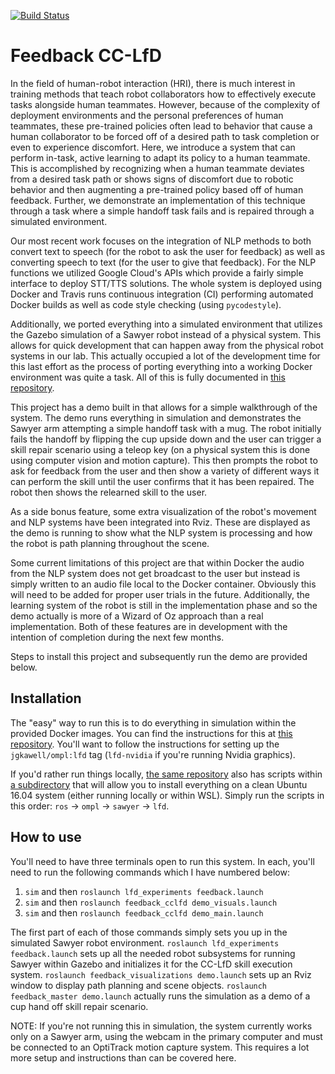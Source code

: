 [![Build Status](https://travis-ci.com/jgkawell/cairo-feedback-cclfd.svg?branch=master)](https://travis-ci.com/jgkawell/cairo-feedback-cclfd)

# Feedback CC-LfD

In the field of human-robot interaction (HRI), there is much interest in training methods that teach robot collaborators how to effectively execute tasks alongside human teammates. However, because of the complexity of deployment environments and the personal preferences of human teammates, these pre-trained policies often lead to behavior that cause a human collaborator to be forced off of a desired path to task completion or even to experience discomfort. Here, we introduce a system that can perform in-task, active learning to adapt its policy to a human teammate. This is accomplished by recognizing when a human teammate deviates from a desired task path or shows signs of discomfort due to robotic behavior and then augmenting a pre-trained policy based off of human feedback. Further, we demonstrate an implementation of this technique through a task where a simple handoff task fails and is repaired through a simulated environment.

Our most recent work focuses on the integration of NLP methods to both convert text to speech (for the robot to ask the user for feedback) as well as converting speech to text (for the user to give that feedback). For the NLP functions we utilized Google Cloud's APIs which provide a fairly simple interface to deploy STT/TTS solutions. The whole system is deployed using Docker and Travis runs continuous integration (CI) performing automated Docker builds as well as code style checking (using `pycodestyle`).

Additionally, we ported everything into a simulated environment that utilizes the Gazebo simulation of a Sawyer robot instead of a physical system. This allows for quick development that can happen away from the physical robot systems in our lab. This actually occupied a lot of the development time for this last effort as the process of porting everything into a working Docker environment was quite a task. All of this is fully documented in [this repository](https://github.com/jgkawell/docker-scripts).

This project has a demo built in that allows for a simple walkthrough of the system. The demo runs everything in simulation and demonstrates the Sawyer arm attempting a simple handoff task with a mug. The robot initially fails the handoff by flipping the cup upside down and the user can trigger a skill repair scenario using a teleop key (on a physical system this is done using computer vision and motion capture). This then prompts the robot to ask for feedback from the user and then show a variety of different ways it can perform the skill until the user confirms that it has been repaired. The robot then shows the relearned skill to the user.

As a side bonus feature, some extra visualization of the robot's movement and NLP systems have been integrated into Rviz. These are displayed as the demo is running to show what the NLP system is processing and how the robot is path planning throughout the scene.

Some current limitations of this project are that within Docker the audio from the NLP system does not get broadcast to the user but instead is simply written to an audio file local to the Docker container. Obviously this will need to be added for proper user trials in the future. Additionally, the learning system of the robot is still in the implementation phase and so the demo actually is more of a Wizard of Oz approach than a real implementation. Both of these features are in development with the intention of completion during the next few months.

Steps to install this project and subsequently run the demo are provided below.

## Installation

The "easy" way to run this is to do everything in simulation within the provided Docker images. You can find the instructions for this at [this repository](https://github.com/jgkawell/docker-scripts). You'll want to follow the instructions for setting up the `jgkawell/ompl:lfd` tag (`lfd-nvidia` if you're running Nvidia graphics).

If you'd rather run things locally, [the same repository](https://github.com/jgkawell/docker-scripts) also has scripts within [a subdirectory](https://github.com/jgkawell/docker-scripts/tree/master/tools/linux) that will allow you to install everything on a clean Ubuntu 16.04 system (either running locally or within WSL). Simply run the scripts in this order: `ros` -> `ompl` -> `sawyer` -> `lfd`.

## How to use

You'll need to have three terminals open to run this system. In each, you'll need to run the following commands which I have numbered below:

1. `sim` and then `roslaunch lfd_experiments feedback.launch`
2. `sim` and then `roslaunch feedback_cclfd demo_visuals.launch`
3. `sim` and then `roslaunch feedback_cclfd demo_main.launch`

The first part of each of those commands simply sets you up in the simulated Sawyer robot environment. `roslaunch lfd_experiments feedback.launch` sets up all the needed robot subsystems for running Sawyer within Gazebo and initializes it for the CC-LfD skill execution system. `roslaunch feedback_visualizations demo.launch` sets up an Rviz window to display path planning and scene objects. `roslaunch feedback_master demo.launch` actually runs the simulation as a demo of a cup hand off skill repair scenario.


NOTE: If you're not running this in simulation, the system currently works only on a Sawyer arm, using the webcam in the primary computer and must be connected to an OptiTrack motion capture system. This requires a lot more setup and instructions than can be covered here.
